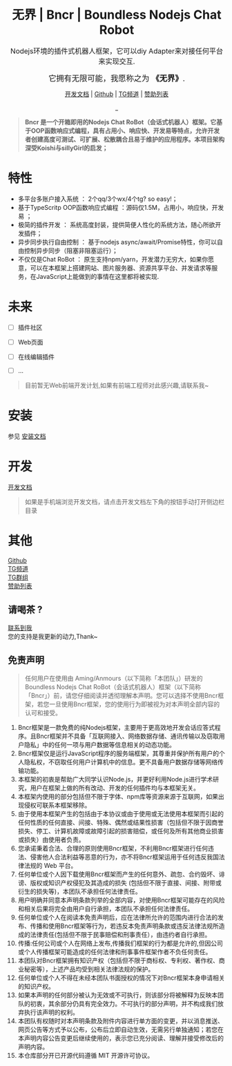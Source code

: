 <h1 align="center">无界 | Bncr | Boundless Nodejs Chat Robot</h1>
<div align="center">
<font size=3> Nodejs环境的插件式机器人框架，它可以diy Adapter来对接任何平台来实现交互.</font>

<font size=4>它拥有无限可能，我愿称之为 **《无界》**.</font>

[开发文档](https://anmours.github.io/Bncr) | [Github](https://github.com/Anmours/Bncr) | [TG频道](https://t.me/BncrJS) |  [赞助列表](./sponsors.md)




_
</div>  

> **Bncr 是一个开箱即用的Nodejs Chat RoBot（会话式机器人）框架。它基于OOP函数响应式编程，具有占用小、响应快、开发易等特点，允许开发者创建高度可测试、可扩展、松散耦合且易于维护的应用程序。本项目架构深受Koishi与sillyGirl的启发；**
# 特性
* 多平台多账户接入系统 ： 2个qq/3个wx/4个tg? so easy!；
* 基于TypeScritp OOP函数响应式编程 ：源码仅1.5M，占用小，响应快，开发易 ；
* 极简的插件开发 ： 系统高度封装，提供简便人性化的系统方法，随心所欲开发插件；
* 异步同步执行自由控制 ： 基于nodejs async/await/Promise特性，你可以自由控制异步同步（阻塞非阻塞运行）；
* 不仅仅是Chat RoBot ： 原生支持npm/yarn，开发潜力无穷大，如果你愿意，可以在本框架上搭建网站、图片服务器、资源共享平台、并发请求等服务，在JavaScript上能做到的事情在这里都将被实现.


# 未来  

* [ ] 插件社区
* [ ] Web页面
* [ ] 在线编辑插件
* [ ] ...


> 目前暂无Web前端开发计划,如果有前端工程师对此感兴趣,请联系我~



# 安装
参见 [安装文档](./md/init.md)

# 开发

[开发文档](https://anmours.github.io/Bncr)
> 如果是手机端浏览开发文档，请点击开发文档左下角的按钮手动打开侧边栏目录

# 其他

 [Github](https://github.com/Anmours/Bncr)   
 [TG频道](https://t.me/BncrJS)  
 [TG群组](https://t.me/BncrJSChat)  
 [赞助列表](./sponsors.md)


## 请喝茶 ?
 [联系到我](https://t.me/AmingSuper)  
您的支持是我更新的动力,Thank~

## 免责声明


> 任何用户在使用由 Aming/Anmours（以下简称「本团队」）研发的Boundless Nodejs Chat RoBot（会话式机器人）框架（以下简称「Bncr」）前，请您仔细阅读并透彻理解本声明。您可以选择不使用Bncr框架，若您一旦使用Bncr框架，您的使用行为即被视为对本声明全部内容的认可和接受。  

1. Bncr框架是一款免费的纯Nodejs框架，主要用于更高效地开发会话应答式程序。且Bncr框架并不具备「互联网接入、网络数据存储、通讯传输以及窃取用户隐私」中的任何一项与用户数据等信息相关的动态功能。  
2. Bncr框架仅是运行JavaScript程序的服务端框架，其尊重并保护所有用户的个人隐私权，不窃取任何用户计算机中的信息。更不具备用户数据存储等网络传输功能。 
3. 本框架的初衷是帮助广大同学认识Node.js，并更好利用Node.js进行学术研究，用户在框架上做的所有改动、开发的任何插件均与本框架无关。
4. 本框架内使用的部分包括但不限于字体、npm库等资源来源于互联网，如果出现侵权可联系本框架移除。  
5. 由于使用本框架产生的包括由于本协议或由于使用或无法使用本框架而引起的任何性质的任何直接、间接、特殊、偶然或结果性损害（包括但不限于因商誉损失、停工、计算机故障或故障引起的损害赔偿，或任何及所有其他商业损害或损失）由使用者负责。   
6. 您承诺秉着合法、合理的原则使用Bncr框架，不利用Bncr框架进行任何违法、侵害他人合法利益等恶意的行为，亦不将Bncr框架运用于任何违反我国法律法规的 Web 平台。  
7. 任何单位或个人因下载使用Bncr框架而产生的任何意外、疏忽、合约毁坏、诽谤、版权或知识产权侵犯及其造成的损失 (包括但不限于直接、间接、附带或衍生的损失等)，本团队不承担任何法律责任。  
8. 用户明确并同意本声明条款列举的全部内容，对使用Bncr框架可能存在的风险和相关后果将完全由用户自行承担，本团队不承担任何法律责任。  
9. 任何单位或个人在阅读本免责声明后，应在法律所允许的范围内进行合法的发布、传播和使用Bncr框架等行为，若违反本免责声明条款或违反法律法规所造成的法律责任(包括但不限于民事赔偿和刑事责任），由违约者自行承担。
10. 传播:任何公司或个人在网络上发布,传播我们框架的行为都是允许的,但因公司或个人传播框架可能造成的任何法律和刑事事件框架作者不负任何责任。
11. 本团队对Bncr框架拥有知识产权（包括但不限于商标权、专利权、著作权、商业秘密等），上述产品均受到相关法律法规的保护。
12. 任何单位或个人不得在未经本团队书面授权的情况下对Bncr框架本身申请相关的知识产权。
13. 如果本声明的任何部分被认为无效或不可执行，则该部分将被解释为反映本团队的初衷，其余部分仍具有完全效力。不可执行的部分声明，并不构成我们放弃执行该声明的权利。
14. 本团队有权随时对本声明条款及附件内容进行单方面的变更，并以消息推送、网页公告等方式予以公布，公布后立即自动生效，无需另行单独通知；若您在本声明内容公告变更后继续使用的，表示您已充分阅读、理解并接受修改后的声明内容。
15. 本仓库部分开已开源代码遵循 MIT 开源许可协议。

